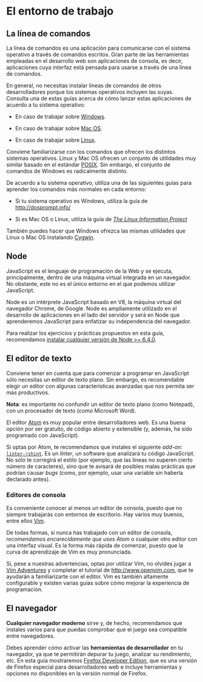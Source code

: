 # El entorno de trabajo 

## La línea de comandos

La línea de comandos es una aplicación para comunicarse con el sistema operativo
a través de comandos escritos. Gran parte de las herramientas empleadas en el
desarrollo web son aplicaciones de consola, es decir, aplicaciones cuya interfaz
está pensada para usarse a través de una línea de comandos.

En general, no necesitas instalar líneas de comandos de otros desarrolladores
porque los sistemas operativos incluyen las suyas. Consulta una de estas guías
acerca de cómo lanzar estas aplicaciones de acuerdo a tu sistema operativo:

- En caso de trabajar sobre [Windows](http://www.howtogeek.com/235101/10-ways-to-open-the-command-prompt-in-windows-10/).

- En caso de trabajar sobre [Mac OS](http://blog.teamtreehouse.com/introduction-to-the-mac-os-x-command-line).

- En caso de trabajar sobre [Linux](http://askubuntu.com/questions/183775/how-do-i-open-a-terminal).

Conviene familiarizarse con los comandos que ofrecen los distintos sistemas
operativos. Linux y Mac OS ofrecen un conjunto de utilidades muy similar basado
en el estándar [POSIX](https://en.wikipedia.org/wiki/POSIX). Sin embargo,
el conjunto de comandos de Windows es radicalmente distinto.

De acuerdo a tu sistema operativo, utiliza una de las siguientes guías para
aprender los comandos más normales en cada entorno:

- Si tu sistema operativo es Windows, utiliza la guía de http://dosprompt.info/

- Si es Mac OS o Linux, utiliza la guía de [_The Linux Information
Project_](http://www.linfo.org/command_line_lesson_1.html)

También puedes hacer que Windows ofrezca las mismas utilidades que Linux o Mac
OS instalando [Cygwin](https://www.cygwin.com/).

## Node

JavaScript es el lenguaje de programación de la Web y se ejecuta,
principalmente, dentro de una máquina virtual integrada en un navegador.
No obstante, este no es el único entorno en el que podemos utilizar JavaScript.

Node es un intérprete JavaScript basado en V8, la máquina virtual del navegador
Chrome, de Google. Node es ampliamente utilizado en el desarrollo de
aplicaciones en el lado del servidor y será en Node que aprenderemos JavaScript
para enfatizar su independencia del navegador.

Para realizar los ejercicios y prácticas propuestos en esta guía, recomendamos
[instalar cualquier versión de Node >= 6.4.0](https://nodejs.org/en/).

## El editor de texto

Conviene tener en cuenta que para comenzar a programar en JavaScript sólo
necesitas un editor de texto plano. Sin embargo, es recomendable elegir un
editor con algunas características avanzadas que nos permita ser más
productivos.

**Nota**: es importante no confundir un editor de texto plano (como Notepad),
con un procesador de texto (como Microsoft Word).

El editor [Atom](https://atom.io/) es muy popular entre desarrolladores web. Es
una buena opción por ser gratuito, de código abierto y extensible (y, además,
ha sido programado con JavaScript).

Si optas por Atom, te recomendamos que instales el siguiente _add-on_:
[`linter-jshint`](https://github.com/AtomLinter/linter-jshint). Es un _linter_,
un software que analizará tu código JavaScript. No sólo te corregirá el estilo
(por ejemplo, que las líneas no superen cierto número de caracteres), sino que
te avisará de posibles malas prácticas que podrían causar _bugs_ (como,
por ejemplo, usar una variable sin haberla declarado antes).


### Editores de consola

Es conveniente conocer al menos un editor de consola, puesto que no siempre
trabajarás con entornos de escritorio. Hay varios muy buenos, entre ellos
[Vim](http://www.vim.org/).

De todas formas, si nunca has trabajado con un editor de consola, _recomendamos
encarecidamente que uses Atom_ o cualquier otro editor con una interfaz visual.
Es la forma más rápida de comenzar, puesto que la curva de aprendizaje de Vim
es muy pronunciada.

Si, pese a nuestras advertencias, optas por utilizar Vim, no olvides jugar a
[Vim Adventures](http://vim-adventures.com/) y completar el tutorial de
http://www.openvim.com, que te ayudarán a familiarizarte con el editor.
Vim es también altamente configurable y existen varias guías sobre cómo mejorar
la experiencia de programación.

## El navegador

**Cualquier navegador moderno** sirve y, de hecho, recomendamos que instales
varios para que puedas comprobar que el juego sea compatible entre navegadores.

Debes aprender cómo activar las **herramientas de desarrollador** en tu
navegador, ya que te permitirán depurar tu juego, analizar su rendimiento, etc.
En esta guía mostraremos
[Firefox Developer Edition](https://www.mozilla.org/firefox/developer/), que
es una versión de Firefox especial para desarrolladores web e incluye
herramientas y opciones no disponibles en la versión normal de Firefox.
